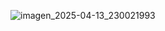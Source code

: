 ![imagen_2025-04-13_230021993](https://github.com/user-attachments/assets/a9995923-0920-49a8-85dc-da3caaa45696)
